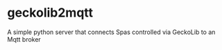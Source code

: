 # geckolib2mqtt
A simple python server that connects Spas controlled via GeckoLib to an Mqtt broker
